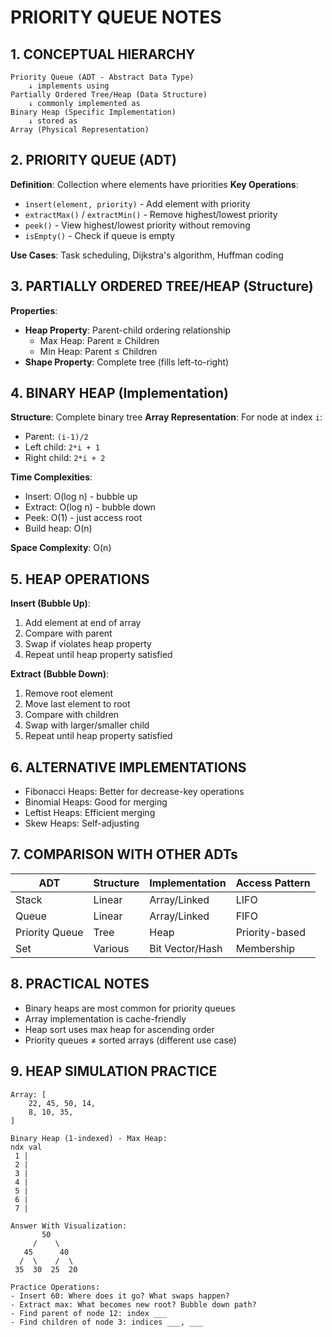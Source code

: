 # PRIORITY QUEUE NOTES

## 1. CONCEPTUAL HIERARCHY
```
Priority Queue (ADT - Abstract Data Type)
    ↓ implements using
Partially Ordered Tree/Heap (Data Structure)
    ↓ commonly implemented as
Binary Heap (Specific Implementation)
    ↓ stored as
Array (Physical Representation)
```

## 2. PRIORITY QUEUE (ADT)
**Definition**: Collection where elements have priorities
**Key Operations**:
- `insert(element, priority)` - Add element with priority
- `extractMax()` / `extractMin()` - Remove highest/lowest priority
- `peek()` - View highest/lowest priority without removing
- `isEmpty()` - Check if queue is empty

**Use Cases**: Task scheduling, Dijkstra's algorithm, Huffman coding

## 3. PARTIALLY ORDERED TREE/HEAP (Structure)
**Properties**:
- **Heap Property**: Parent-child ordering relationship
  - Max Heap: Parent ≥ Children
  - Min Heap: Parent ≤ Children
- **Shape Property**: Complete tree (fills left-to-right)

## 4. BINARY HEAP (Implementation)
**Structure**: Complete binary tree
**Array Representation**: For node at index `i`:
- Parent: `(i-1)/2`
- Left child: `2*i + 1`
- Right child: `2*i + 2`

**Time Complexities**:
- Insert: O(log n) - bubble up
- Extract: O(log n) - bubble down
- Peek: O(1) - just access root
- Build heap: O(n)

**Space Complexity**: O(n)

## 5. HEAP OPERATIONS
**Insert (Bubble Up)**:
1. Add element at end of array
2. Compare with parent
3. Swap if violates heap property
4. Repeat until heap property satisfied

**Extract (Bubble Down)**:
1. Remove root element
2. Move last element to root
3. Compare with children
4. Swap with larger/smaller child
5. Repeat until heap property satisfied

## 6. ALTERNATIVE IMPLEMENTATIONS
- Fibonacci Heaps: Better for decrease-key operations
- Binomial Heaps: Good for merging
- Leftist Heaps: Efficient merging
- Skew Heaps: Self-adjusting

## 7. COMPARISON WITH OTHER ADTs
| ADT | Structure | Implementation | Access Pattern |
|-----|-----------|----------------|----------------|
| Stack | Linear | Array/Linked | LIFO |
| Queue | Linear | Array/Linked | FIFO |
| Priority Queue | Tree | Heap | Priority-based |
| Set | Various | Bit Vector/Hash | Membership |

## 8. PRACTICAL NOTES
- Binary heaps are most common for priority queues
- Array implementation is cache-friendly
- Heap sort uses max heap for ascending order
- Priority queues ≠ sorted arrays (different use case)

## 9. HEAP SIMULATION PRACTICE

```
Array: [
    22, 45, 50, 14, 
    8, 10, 35,
]

Binary Heap (1-indexed) - Max Heap:
ndx val
 1 | 
 2 | 
 3 | 
 4 | 
 5 | 
 6 | 
 7 | 

Answer With Visualization:
       50
     /    \
   45      40
  /  \    /  \
 35  30  25  20

Practice Operations:
- Insert 60: Where does it go? What swaps happen?
- Extract max: What becomes new root? Bubble down path?
- Find parent of node 12: index ___
- Find children of node 3: indices ___, ___
```